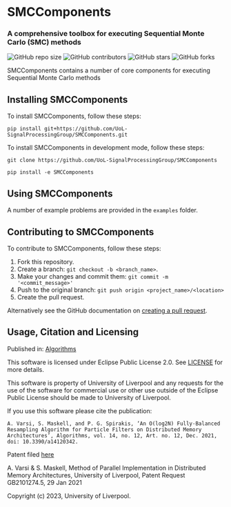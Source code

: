 # SMCComponents
### A comprehensive toolbox for executing Sequential Monte Carlo (SMC) methods

<!-- tempate https://github.com/scottydocs/README-template.md/blob/master/README.md -->
![GitHub repo size](https://img.shields.io/github/repo-size/UoL-SignalProcessingGroup/SMCComponents)
![GitHub contributors](https://img.shields.io/github/contributors/UoL-SignalProcessingGroup/SMCComponents)
![GitHub stars](https://img.shields.io/github/stars/UoL-SignalProcessingGroup/SMCComponents?style=social)
![GitHub forks](https://img.shields.io/github/forks/UoL-SignalProcessingGroup/SMCComponents?style=social)

SMCComponents contains a number of core components for executing Sequential Monte Carlo methods


## Installing SMCComponents

To install SMCComponents, follow these steps:

```
pip install git+https://github.com/UoL-SignalProcessingGroup/SMCComponents.git
```

To install SMCComponents in development mode, follow these steps:

```
git clone https://github.com/UoL-SignalProcessingGroup/SMCComponents

pip install -e SMCComponents
```

## Using SMCComponents

A number of example problems are provided in the `examples` folder.


## Contributing to SMCComponents

To contribute to SMCComponents, follow these steps:

1. Fork this repository.
2. Create a branch: `git checkout -b <branch_name>`.
3. Make your changes and commit them: `git commit -m '<commit_message>'`
4. Push to the original branch: `git push origin <project_name>/<location>`
5. Create the pull request.

Alternatively see the GitHub documentation on [creating a pull request](https://help.github.com/en/github/collaborating-with-issues-and-pull-requests/creating-a-pull-request).

## Usage, Citation and Licensing

Published in: [Algorithms](https://doi.org/10.3390/a14120342)

This software is licensed under Eclipse Public License 2.0. See [LICENSE](LICENSE) for more details.

This software is property of University of Liverpool and any requests for the use of the software for commercial use or other use outside of the Eclipse Public License should be made to University of Liverpool.

If you use this software please cite the publication:
```
A. Varsi, S. Maskell, and P. G. Spirakis, ‘An O(log2N) Fully-Balanced Resampling Algorithm for Particle Filters on Distributed Memory Architectures’, Algorithms, vol. 14, no. 12, Art. no. 12, Dec. 2021, doi: 10.3390/a14120342.
```

Patent filed [here](https://patents.google.com/patent/AU2022212776A1/)

A. Varsi & S. Maskell, Method of Parallel Implementation in Distributed Memory Architectures, University of Liverpool, Patent Request GB2101274.5, 29 Jan 2021

Copyright (c) 2023, University of Liverpool.
